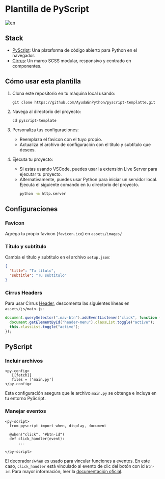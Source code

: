 # Plantilla de PyScript

[![en](https://img.shields.io/badge/lang-en-red.svg)](https://github.com/AyudaEnPython/pyscript-template/blob/master/README.md)

## Stack

- [PyScript](https://pyscript.net/): Una plataforma de código abierto para
  Python en el navegador.
- [Cirrus](https://cirrus-ui.com/): Un marco SCSS modular, responsivo y
  centrado en componentes.

## Cómo usar esta plantilla

1. Clona este repositorio en tu máquina local usando:

   ```
   git clone https://github.com/AyudaEnPython/pyscript-templatte.git
   ```

2. Navega al directorio del proyecto:

   ```
   cd pyscript-template
   ```

3. Personaliza tus configuraciones:

   - Reemplaza el favicon con el tuyo propio.
   - Actualiza el archivo de configuración con el título y subtítulo que desees.

4. Ejecuta tu proyecto:

   - Si estas usando VSCode, puedes usar la extensión Live Server para ejecutar
     tu proyecto.
   - Alternativamente, puedes usar Python para iniciar un servidor local.
     Ejecuta el siguiente comando en tu directorio del proyecto.
     ```bash
     python -m http.server
     ```

## Configuraciones

### Favicon

Agrega tu propio favicon (`favicon.ico`) en `assets/images/`

### Título y subtítulo

Cambia el título y subtítulo en el archivo `setup.json`:

```json
{
  "title": "Tu título",
  "subtitle": "Tu subtítulo"
}
```

### Cirrus Headers

Para usar Cirrus [Header](https://cirrus-ui.com/layout/header), descomenta las
siguientes líneas en `assets/js/main.js`:

```js
document.querySelector(".nav-btn").addEventListener("click", function () {
  document.getElementById("header-menu").classList.toggle("active");
  this.classList.toggle("active");
});
```

## PyScript

### Incluir archivos

```
<py-config>
   [[fetch]]
   files = ['main.py']
</py-config>

```

Esta configuración asegura que le archivo `main.py` se obtenga e incluya en tu
entorno PyScript.

### Manejar eventos

```
<py-script>
  from pyscript import when, display, document

  @when("click", "#btn-id")
  def click_handler(event):
      ...

</py-script>

```

El decorador `@when` es usado para vincular funciones a eventos. En este caso,
`click_handler` está vinculado al evento de clic del botón con id `btn-id`.
Para mayor información, leer la [documentación oficial](https://docs.pyscript.net/2024.9.1/api/#pyscriptwhen).
